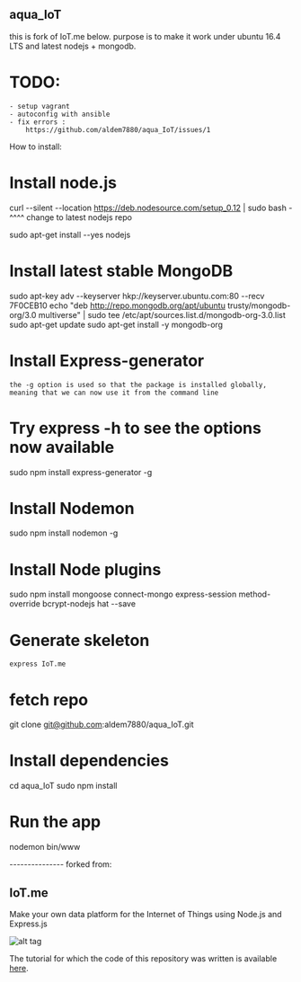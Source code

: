 ## aqua_IoT
this is fork of IoT.me below.
purpose is to make it work under ubuntu 16.4 LTS and latest nodejs + mongodb.

# TODO:
	- setup vagrant
	- autoconfig with ansible
	- fix errors :
        https://github.com/aldem7880/aqua_IoT/issues/1



How to install:

# Install node.js
curl --silent --location https://deb.nodesource.com/setup_0.12 | sudo bash -
^^^^ change to latest nodejs repo

sudo apt-get install --yes nodejs
 
# Install latest stable MongoDB
sudo apt-key adv --keyserver hkp://keyserver.ubuntu.com:80 --recv 7F0CEB10
echo "deb http://repo.mongodb.org/apt/ubuntu trusty/mongodb-org/3.0 multiverse" | sudo tee /etc/apt/sources.list.d/mongodb-org-3.0.list
sudo apt-get update
sudo apt-get install -y mongodb-org
 
# Install Express-generator
    the -g option is used so that the package is installed globally, 
    meaning that we can now use it from the command line

# Try express -h to see the options now available
sudo npm install express-generator -g
 
# Install Nodemon
sudo npm install nodemon -g

# Install Node plugins
sudo npm install mongoose connect-mongo express-session method-override bcrypt-nodejs hat --save


# Generate skeleton
    express IoT.me
 
# fetch repo
git clone git@github.com:aldem7880/aqua_IoT.git

# Install dependencies
cd aqua_IoT
sudo npm install
 
# Run the app
nodemon bin/www


--------------- forked from:
## IoT.me
Make your own data platform for the Internet of Things using Node.js and Express.js

![alt tag](http://digitaljunky.io/wp-content/uploads/2015/09/IoT.me_landing_login.png)

The tutorial for which the code of this repository was written is available [here](http://digitaljunky.io/make-your-own-data-platform-for-the-internet-of-things-using-node-js-and-express-js).
